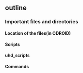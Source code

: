 
## outline 

### Important files and directories
#### Location of the files(in ODROID)
#### Scripts 
#### uhd\_scripts
#### Commands
